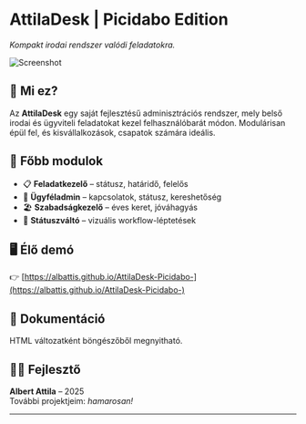 # AttilaDesk | Picidabo Edition

*Kompakt irodai rendszer valódi feladatokra.*

![Screenshot](screenshot-intro.png)

## 🚀 Mi ez?

Az **AttilaDesk** egy saját fejlesztésű adminisztrációs rendszer, mely belső irodai és ügyviteli feladatokat kezel felhasználóbarát módon. Modulárisan épül fel, és kisvállalkozások, csapatok számára ideális.

## 🔧 Főbb modulok

- 📋 **Feladatkezelő** – státusz, határidő, felelős
- 👤 **Ügyféladmin** – kapcsolatok, státusz, kereshetőség
- 🏖️ **Szabadságkezelő** – éves keret, jóváhagyás
- 🔄 **Státuszváltó** – vizuális workflow-léptetések

## 🖥️ Élő demó

👉 [https://albattis.github.io/AttilaDesk-Picidabo-](https://albattis.github.io/AttilaDesk-Picidabo-)

## 📄 Dokumentáció

HTML változatként böngészőből megnyitható.

## 👨‍💻 Fejlesztő

**Albert Attila** – 2025  
További projektjeim: _hamarosan!_

---
